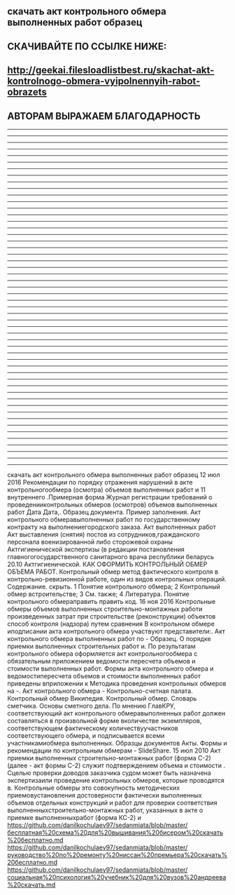скачать акт контрольного обмера выполненных работ образец
--------------------------------------------------
СКАЧИВАЙТЕ ПО ССЫЛКЕ НИЖЕ:
--------------------------------------------------
http://geekai.filesloadlistbest.ru/skachat-akt-kontrolnogo-obmera-vyipolnennyih-rabot-obrazets
--------------------------------------------------
АВТОРАМ ВЫРАЖАЕМ БЛАГОДАРНОСТЬ
--------------------------------------------------
--------------------------------------------------
--------------------------------------------------
--------------------------------------------------
--------------------------------------------------
--------------------------------------------------
--------------------------------------------------
--------------------------------------------------
--------------------------------------------------
--------------------------------------------------
--------------------------------------------------
--------------------------------------------------
--------------------------------------------------
--------------------------------------------------
--------------------------------------------------
--------------------------------------------------
--------------------------------------------------
--------------------------------------------------
--------------------------------------------------
--------------------------------------------------
--------------------------------------------------
--------------------------------------------------
--------------------------------------------------
--------------------------------------------------
--------------------------------------------------
--------------------------------------------------
--------------------------------------------------
--------------------------------------------------
--------------------------------------------------
--------------------------------------------------
--------------------------------------------------
--------------------------------------------------
--------------------------------------------------
--------------------------------------------------
--------------------------------------------------
--------------------------------------------------
--------------------------------------------------
--------------------------------------------------
--------------------------------------------------
--------------------------------------------------
--------------------------------------------------
--------------------------------------------------
--------------------------------------------------
--------------------------------------------------
--------------------------------------------------
--------------------------------------------------
--------------------------------------------------
--------------------------------------------------
--------------------------------------------------
--------------------------------------------------
--------------------------------------------------
--------------------------------------------------
--------------------------------------------------
скачать акт контрольного обмера выполненных работ образец 12 июл 2016  Рекомендации по порядку отражения нарушений в акте контрольногообмера (осмотра) объемов выполненных работ и 11 внутреннего .Примерная форма Журнал регистрации требований о проведенииконтрольных обмеров (осмотров) объемов выполненных работ  Дата Дата,. Образец документа. Пример заполнения. Акт контрольного обмеравыполненных работ по государственному контракту на выполнениегородского заказа. Акт выполненных работ  Акт выставления (снятия) постов из сотрудников,гражданского персонала военизированной либо сторожевой охраны  Актгигиенической экспертизы (в редакции постановления главногогосударственного санитарного врача республики беларусь 20.10  Актгигиенической. КАК ОФОРМИТЬ КОНТРОЛЬНЫЙ ОБМЕР ОБЪЕМА РАБОТ. Контрольный обмер  метод фактического контроля в контрольно-ревизионной работе, один из видов контрольных операций. Содержание. скрыть. 1 Понятие контрольного обмера; 2 Контрольный обмер встроительстве; 3 См. также; 4 Литература. Понятие контрольного обмераправить  править код. 16 ноя 2016  Контрольные обмеры объемов выполненных строительно-монтажных работи произведенных затрат при строительстве (реконструкции) объектов способ контроля (надзора) путем сравнения  В контрольном обмере иподписании акта контрольного обмера участвуют представители:. Акт контрольного обмера выполненных работ по  - Образец. О порядке приемки выполненных строительных работ и. По результатам контрольного обмера оформляется акт контрольногообмера с обязательным приложением ведомости пересчета объемов и стоимости выполненных работ. Формы акта контрольного обмера и ведомостипересчета объемов и стоимости выполненных работ приведены вприложении к
Методика проведения контрольных обмеров на  -. Акт контрольного обмера - Контрольно-счетная палата. Контрольный обмер  Википедия. Контрольный обмер. Словарь сметчика. Основы сметного дела. По мнению ГлавКРУ, соответствующий акт контрольного обмеравыполненных работ должен составляться в произвольной форме вколичестве экземпляров, соответствующем фактическому количествуучастников соответствующего обмера, и подписывается всеми участникамиобмера выполненных. Образцы документов  Акты. Формы и рекомендации по контрольным обмерам - SlideShare. 15 июл 2010  Акт приемки выполненных строительно-монтажных работ (форма С-2) (далее - акт формы С-2) служит подтверждением объема и стоимости . Сцелью проверки доводов заказчика судом может быть назначена экспертизаили проведение контрольных обмеров, которые проводятся в. Контрольные обмеры  это совокупность методических приемовустановления достоверности фактически выполненных объемов отдельных конструкций и работ для проверки соответствия выполненныхстроительно-монтажных работ, указанных в акте о приемке выполненныхработ (форма КС-2) и
https://github.com/danilkochulaev97/sedanmiata/blob/master/бесплатная%20схема%20для%20вышивания%20бисером%20скачать%20бесплатно.md
https://github.com/danilkochulaev97/sedanmiata/blob/master/руководство%20по%20ремонту%20ниссан%20премьера%20скачать%20бесплатно.md
https://github.com/danilkochulaev97/sedanmiata/blob/master/социальная%20психология%20учебник%20для%20вузов%20андреева%20скачать.md